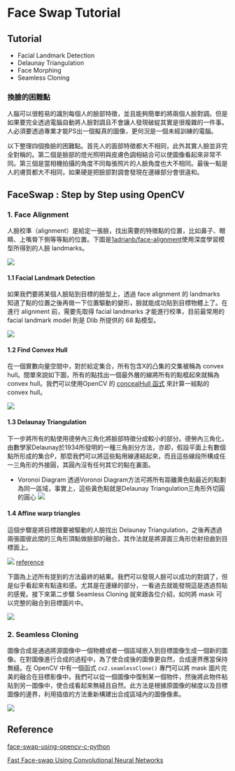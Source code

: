 # Face Swap Tutorial

## Tutorial
- Facial Landmark Detection
- Delaunay Triangulation
- Face Morphing
- Seamless Cloning


### 換臉的困難點
人腦可以很輕易的識別每個人的臉部特徵，並且能夠簡單的將兩個人臉對調。但是如果要完全透過電腦自動將人臉對調且不會讓人發現破綻其實是很複雜的一件事。人必須要透過專業才能PS出一個擬真的圖像，更何況是一個未經訓練的電腦。

以下整理四個換臉的困難點。首先人的面部特徵都大不相同，此外其實人臉並非完全對稱的。第二個是臉部的燈光照明與皮膚色調相結合可以使圖像看起來非常不同。第三個是當相機拍攝的角度不同每張照片的人臉角度也大不相同。最後一點是人的膚質都大不相同，如果硬是把臉部對調會發現在邊緣部分會很違和。

## FaceSwap : Step by Step using OpenCV
### 1. Face Alignment
人臉校準（alignment）是給定一張臉，找出需要的特徵點的位置，比如鼻子、眼睛、上嘴脣下側等等點的位置。下圖是[1adrianb/face-alignment](https://github.com/1adrianb/face-alignment)使用深度學習模型所得到的人臉 landmarks。

![](https://github.com/1adrianb/face-alignment/raw/master/docs/images/2dlandmarks.png)

#### 1.1 Facial Landmark Detection
如果我們要將某個人臉貼到目標的臉型上，透過 face alignment 的 landmarks 知道了點的位置之後再做一下位置驅動的變形，臉就能成功貼到目標物體上了。在進行 alignment 前，需要先取得 facial landmarks 才能進行校準，目前最常用的 facial landmark model 則是 Dlib 所提供的 68 點模型。

![](https://i.imgur.com/5DSa16y.png)

#### 1.2 Find Convex Hull
在一個實數向量空間中，對於給定集合，所有包含X的凸集的交集被稱為 convex hull。間單來說如下圖，所有的點找出一個最外層的線將所有的點框起來就稱為 convex hull。我們可以使用OpenCV 的 [concealHull 函式](https://docs.opencv.org/2.4/doc/tutorials/imgproc/shapedescriptors/hull/hull.html) 來計算一組點的 convex hull。

![](https://i.imgur.com/uD2B1vY.png)

#### 1.3 Delaunay Triangulation
下一步將所有的點使用德勞內三角化將臉部特徵分成較小的部分。德勞內三角化，由數學家Delaunay於1934所發明的一種三角剖分方法，亦即，假設平面上有數個點所形成的集合P，那麼我們可以將這些點用線連結起來，而且這些線段所構成任一三角形的外接圓，其圓內沒有任何其它的點在裏面。

- Voronoi Diagram
透過Voronoi Diagram方法可將所有距離黄色點最近的點劃為同一區域，事實上，這些黃色點就是Delaunay Triangulation三角形外切圓的圓心
![](https://i.imgur.com/eojxBvv.png)

#### 1.4 Affine warp triangles
這個步驟是將目標跟要被驅動的人臉找出 Delaunay Triangulation，之後再透過兩張圖彼此間的三角形頂點做臉部的融合。其作法就是將源面三角形仿射扭曲到目標面上。

![](https://i.imgur.com/T7n2jDM.png)
[reference](http://www.magicandlove.com/blog/2018/08/20/)

下圖為上述所有提到的方法最終的結果。我們可以發現人臉可以成功的對調了，但是似乎看起來有點違和感。尤其是在邊緣的部分，一看過去就能發現這是透過剪貼的感覺。接下來第二步驟 Seamless Cloning 就來跟各位介紹，如何將 mask 可以完整的融合到目標圖片中。

![](https://i.imgur.com/zZZ3TqR.png)


### 2. Seamless Cloning
圖像合成是通過將源圖像中一個物體或者一個區域嵌入到目標圖像生成一個新的圖像。在對圖像進行合成的過程中，為了使合成後的圖像更自然，合成邊界應當保持無縫。在 OpenCV 中有一個函式 `cv2.seamlessClone()` 專門可以將 mask 圖片完美的融合在目標影像中。我們可以從一個圖像中復制某一個物件，然後將此物件粘貼到另一圖像中，使合成看起來無縫且自然。此方法是根據原圖像的梯度以及目標圖像的邊界，利用插值的方法重新構建出合成區域內的圖像像素。

![](https://i.imgur.com/4aU50gE.png)


## Reference
[face-swap-using-opencv-c-python](https://www.learnopencv.com/face-swap-using-opencv-c-python/#download)

[Fast Face-swap Using Convolutional Neural Networks](https://arxiv.org/pdf/1611.09577.pdf)